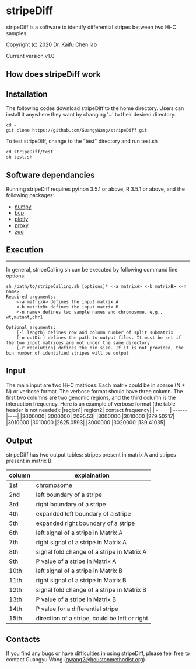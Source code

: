 # stripeDiff
stripeDiff is a software to identify differential stripes between two Hi-C samples. 

Copyright (c) 2020 Dr. Kaifu Chen lab

Current version v1.0


## How does stripeDiff work


## Installation
The following codes download stripeDiff to the home directory. Users can install it anywhere they want by changing '~' to their desired directory.

    cd ~
    git clone https://github.com/GuangyWang/stripeDiff.git
    
To test stripeDiff, change to the "test" directory and run test.sh

    cd stripeDiff/test
    sh test.sh


## Software dependancies
Running stripeDiff requires python 3.5.1 or above, R 3.5.1 or above, and the following packages:
- [numpy](https://numpy.org)
- [bcp](https://cran.r-project.org/web/packages/bcp/index.html)
- [plotly](https://cran.r-project.org/web/packages/plotly/index.html)
- [proxy](https://cran.r-project.org/web/packages/proxy/index.html)
- [zoo](https://cran.r-project.org/web/packages/zoo/index.html)


## Execution
----------
In general, stripeCalling.sh can be executed by following command line options:

    sh /path/to/stripeCalling.sh [options]* <-a matrixA> <-b matrixB> <-n name>
    Required arguments:
        <-a matrixA> defines the input matrix A
        <-b matrixB> defines the input matrix B
        <-n name> defines two sample names and chromosome. e.g., wt,mutant,chr1
    
    Optional arguments:
        [-l length] defines row and column number of split submatrix
        [-o outDir] defines the path to output files. It must be set if the two input matrices are not under the same directory
        [-r resolution] defines the bin size. If it is not provided, the bin number of identified stripes will be output

## Input
The main input are two Hi-C matrices. Each matrix could be in sparse (N * N) or verbose format. The verbose format should have three column. The first two columns are two genomic regions, and the third column is the interaction frequency. Here is an example of verbose format (the table header is not needed):
|region1|	region2|	contact frequency|
| ------| ------|----|
|3000000|	3000000|	2095.53|
|3000000	|3010000	|279.50217|
|3010000	|3010000	|2625.0593|
|3000000	|3020000	|139.41035|

## Output
stripeDiff has two output tables: stripes present in matrix A and stripes present in matrix B

| column | explaination |
| ------| ------|
| 1st | chromosome |
| 2nd | left boundary of a stripe |
| 3rd | right boundary of a stripe |
| 4th | expanded left boundary of a stripe |
| 5th | expanded right boundary of a stripe |
| 6th | left signal of a stripe in Matrix A |
| 7th | right signal of a stripe in Matrix A |
| 8th | signal fold change of a stripe in Matrix A |
| 9th | P value of a stripe in Matrix A |
| 10th | left signal of a stripe in Matrix B |
| 11th | right signal of a stripe in Matrix B |
| 12th | signal fold change of a stripe in Matrix B |
| 13th | P value of a stripe in Matrix B |
| 14th | P value for a differential stripe |
| 15th | direction of a stripe, could be left or right |


## Contacts
If you find any bugs or have difficulties in using stripeDiff, please feel free to contact Guangyu Wang (gwang2@houstonmethodist.org).
